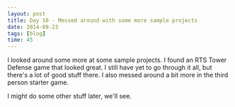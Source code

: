 ```yaml
---
layout: post
title: Day 10 - Messed around with some more sample projects
date: 2014-09-23
tags: [blog]
time: 45
---
```


I looked around some more at some sample projects. I found an RTS Tower Defense game that looked great. I still have yet to go through it all, but there's a lot of good stuff there. I also messed around a bit more in the third person starter game.

I might do some other stuff later, we'll see.